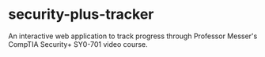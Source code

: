 # security-plus-tracker
An interactive web application to track progress through Professor Messer's CompTIA Security+ SY0-701 video course.
